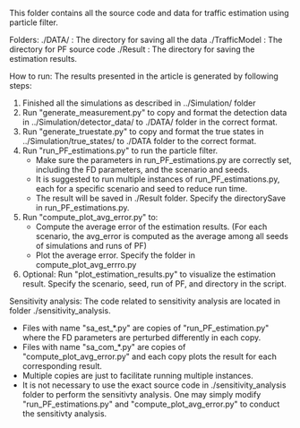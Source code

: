 This folder contains all the source code and data for traffic estimation using particle filter. 

Folders:
./DATA/ : The directory for saving all the data
./TrafficModel : The directory for PF source code
./Result : The directory for saving the estimation results. 



How to run:
The results presented in the article is generated by following steps:
1. Finished all the simulations as described in ../Simulation/ folder
2. Run "generate_measurement.py" to copy and format the detection data in ../Simulation/detector_data/ to ./DATA/ folder in the correct format.
3. Run "generate_truestate.py" to copy and format the true states in ../Simulation/true_states/ to ./DATA folder to the correct format.
4. Run "run_PF_estimations.py" to run the particle filter. 
	- Make sure the parameters in run_PF_estimations.py are correctly set, including the FD parameters, and the scenario and seeds. 
	- It is suggested to run multiple instances of run_PF_estimations.py, each for a specific scenario and seed to reduce run time. 
	- The result will be saved in ./Result folder. Specify the directorySave in run_PF_estimations.py. 
5. Run "compute_plot_avg_error.py" to:
	- Compute the average error of the estimation results. (For each scenario, the avg_error is computed as the average among all seeds of simulations and runs of PF)
	- Plot the average error. Specify the folder in compute_plot_avg_errro.py
6. Optional: Run "plot_estimation_results.py" to visualize the estimation result. Specify the scenario, seed, run of PF, and directory in the script. 


Sensitivity analysis:
The code related to sensitivity analysis are located in folder ./sensitivity_analysis. 
- Files with name "sa_est_*.py" are copies of "run_PF_estimation.py" where the FD parameters are perturbed differently in each copy.
- Files with name "sa_com_*.py" are copies of "compute_plot_avg_error.py" and each copy plots the result for each corresponding result. 
- Multiple copies are just to facilitate running multiple instances.
- It is not necessary to use the exact source code in ./sensitivity_analysis folder to perform the sensitivty analysis. One may simply modify  "run_PF_estimations.py" and "compute_plot_avg_error.py" to conduct the sensitivty analysis. 

